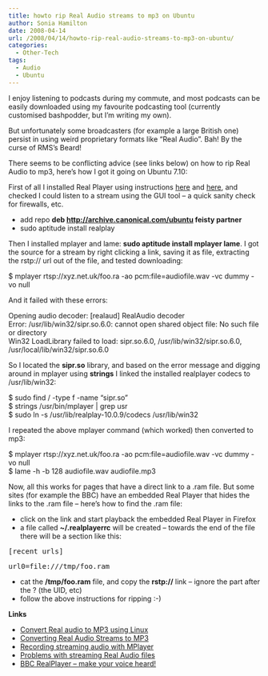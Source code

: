 ```yaml
---
title: howto rip Real Audio streams to mp3 on Ubuntu
author: Sonia Hamilton
date: 2008-04-14
url: /2008/04/14/howto-rip-real-audio-streams-to-mp3-on-ubuntu/
categories:
  - Other-Tech
tags:
  - Audio
  - Ubuntu
---
```

I enjoy listening to podcasts during my commute, and most podcasts can be easily downloaded using my favourite podcasting tool (currently customised bashpodder, but I&#8217;m writing my own).

<!--more-->

But unfortunately some broadcasters (for example a large British one) persist in using weird proprietary formats like &#8220;Real Audio&#8221;. Bah! By the curse of RMS&#8217;s Beard!

There seems to be conflicting advice (see links below) on how to rip Real Audio to mp3, here&#8217;s how I got it going on Ubuntu 7.10:

First of all I installed Real Player using instructions [here][1] and [here][2], and checked I could listen to a stream using the GUI tool &#8211; a quick sanity check for firewalls, etc.

  * add repo **deb http://archive.canonical.com/ubuntu feisty partner**
  * sudo aptitude install realplay

Then I installed mplayer and lame: **sudo aptitude install mplayer lame**. I got the source for a stream by right clicking a link, saving it as file, extracting the rstp:// url out of the file, and tested downloading:

$ mplayer rtsp://xyz.net.uk/foo.ra -ao pcm:file=audiofile.wav -vc dummy -vo null

And it failed with these errors:

Opening audio decoder: [realaud] RealAudio decoder  
Error: /usr/lib/win32/sipr.so.6.0: cannot open shared object file: No such file or directory  
Win32 LoadLibrary failed to load: sipr.so.6.0, /usr/lib/win32/sipr.so.6.0, /usr/local/lib/win32/sipr.so.6.0

So I located the **sipr.so** library, and based on the error message and digging around in mplayer using **strings** I linked the installed realplayer codecs to /usr/lib/win32:

$ sudo find / -type f -name &#8220;sipr.so&#8221;  
$ strings /usr/bin/mplayer | grep usr  
$ sudo ln -s /usr/lib/realplay-10.0.9/codecs /usr/lib/win32

I repeated the above mplayer command (which worked) then converted to mp3:

$ mplayer rtsp://xyz.net.uk/foo.ra -ao pcm:file=audiofile.wav -vc dummy -vo null  
$ lame -h -b 128 audiofile.wav audiofile.mp3

Now, all this works for pages that have a direct link to a .ram file. But some sites (for example the BBC) have an embedded Real Player that hides the links to the .ram file &#8211; here&#8217;s how to find the .ram file:

  * click on the link and start playback the embedded Real Player in Firefox
  * a file called **~/.realplayerrc** will be created &#8211; towards the end of the file there will be a section like this:
<pre>[recent_urls]</pre>

<pre>url0=file:///tmp/foo.ram</pre>

  * cat the **/tmp/foo.ram** file, and copy the **rstp://** link &#8211; ignore the part after the ? (the UID, etc)
  * follow the above instructions for ripping :-)

**Links**

  * [Convert Real audio to MP3 using Linux][3]
  * [Converting Real Audio Streams to MP3][4]
  * [Recording streaming audio with MPlayer][5]
  * [Problems with streaming Real Audio files][6]
  * [BBC RealPlayer &#8211; make your voice heard!][7]

 [1]: https://help.ubuntu.com/community/HowToRipRealaudioStreamsToMp3
 [2]: https://help.ubuntu.com/community/RealPlayerInstallationMethods?action=show&redirect=RealplayerInstallationMethods
 [3]: http://crashrecovery.org/mp3-ripkit/utils/realaudio-to-mp3.html
 [4]: http://stommel.tamu.edu/~baum/linux-music.html#realaudio
 [5]: http://grimthing.com/archives/2004/05/20/recording-streaming-audio-with-mplayer/
 [6]: http://ubuntuforums.org/showthread.php?t=624643
 [7]: http://ubuntuforums.org/archive/index.php/t-447200.html
